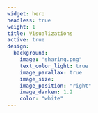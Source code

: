 ```yaml
---
widget: hero
headless: true
weight: 1
title: Visualizations
active: true
design:
  background:
    image: "sharing.png"
    text_color_light: true
    image_parallax: true
    image_size:
    image_position: "right"
    image_darken: 1.2
    color: "white"
---
```

